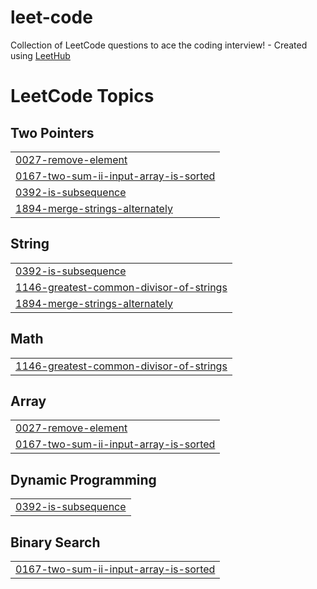 # leet-code
Collection of LeetCode questions to ace the coding interview! - Created using [LeetHub](https://github.com/QasimWani/LeetHub)

<!---LeetCode Topics Start-->
# LeetCode Topics
## Two Pointers
|  |
| ------- |
| [0027-remove-element](https://github.com/ayleeee/leet-code/tree/master/0027-remove-element) |
| [0167-two-sum-ii-input-array-is-sorted](https://github.com/ayleeee/leet-code/tree/master/0167-two-sum-ii-input-array-is-sorted) |
| [0392-is-subsequence](https://github.com/ayleeee/leet-code/tree/master/0392-is-subsequence) |
| [1894-merge-strings-alternately](https://github.com/ayleeee/leet-code/tree/master/1894-merge-strings-alternately) |
## String
|  |
| ------- |
| [0392-is-subsequence](https://github.com/ayleeee/leet-code/tree/master/0392-is-subsequence) |
| [1146-greatest-common-divisor-of-strings](https://github.com/ayleeee/leet-code/tree/master/1146-greatest-common-divisor-of-strings) |
| [1894-merge-strings-alternately](https://github.com/ayleeee/leet-code/tree/master/1894-merge-strings-alternately) |
## Math
|  |
| ------- |
| [1146-greatest-common-divisor-of-strings](https://github.com/ayleeee/leet-code/tree/master/1146-greatest-common-divisor-of-strings) |
## Array
|  |
| ------- |
| [0027-remove-element](https://github.com/ayleeee/leet-code/tree/master/0027-remove-element) |
| [0167-two-sum-ii-input-array-is-sorted](https://github.com/ayleeee/leet-code/tree/master/0167-two-sum-ii-input-array-is-sorted) |
## Dynamic Programming
|  |
| ------- |
| [0392-is-subsequence](https://github.com/ayleeee/leet-code/tree/master/0392-is-subsequence) |
## Binary Search
|  |
| ------- |
| [0167-two-sum-ii-input-array-is-sorted](https://github.com/ayleeee/leet-code/tree/master/0167-two-sum-ii-input-array-is-sorted) |
<!---LeetCode Topics End-->